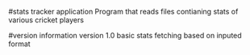 #stats tracker application
Program that reads files contianing stats of various cricket players

#version information
version 1.0 basic stats fetching based on inputed format
